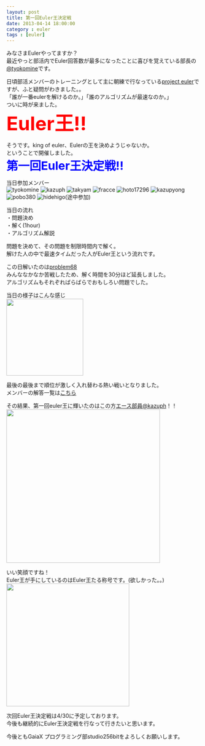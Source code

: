 ```yaml
---
layout: post
title: 第一回Euler王決定戦
date: 2013-04-14 18:00:00
category : euler
tags : [euler]
---
```


みなさまEulerやってますか？<br>
最近やっと部活内でEuler回答数が最多になったことに喜びを覚えている部長の[@tyokomine](https://github.com/tyokomine)です。<br>

日頃部活メンバーのトレーニングとして主に朝練で行なっている[project euler](/euler.html)ですが、ふと疑問がわきました。。<br>
「誰が一番eulerを解けるのか。」「誰のアルゴリズムが最速なのか。」
<br>
ついに時が来ました。
<br>
<strong style="font-size:50px;color:red;">
Euler王!!
</strong><br>

そうです。king of euler、Eulerの王を決めようじゃないか。<br>
ということで開催しました。<br>
<strong style="font-size:30px;color:blue;">
第一回Euler王決定戦!!
</strong><br>

当日参加メンバー<br>
![tyokomine](https://graph.facebook.com/100001543455692/picture)
![kazuph](https://graph.facebook.com/100000295262964/picture)
![takyam](https://graph.facebook.com/100002931807386/picture)
![fracce](https://graph.facebook.com/100000018804294/picture)
![hoto17296](https://graph.facebook.com/100002373235767/picture)
![kazupyong](https://graph.facebook.com/100000449016367/picture)
![pobo380](https://graph.facebook.com/100003001348405/picture)
![hidehigo](https://graph.facebook.com/100001261476532/picture)(途中参加)<br>
 
当日の流れ<br>
・問題決め<br>
・解く(1hour)<br>
・アルゴリズム解説<br>

問題を決めて、その問題を制限時間内で解く。<br>
解けた人の中で最速タイムだった人がEuler王という流れです。<br>

この日解いたのは[problem68](http://odz.sakura.ne.jp/projecteuler/index.php?cmd=read&page=Problem%2068)<br>
みんななかなか苦戦したため、解く時間を30分ほど延長しました。<br>
アルゴリズムもそれぞればらばらでおもしろい問題でした。<br>

当日の様子はこんな感じ<br>
<img src='https://raw.github.com/gx-hackers/studio-256bit/gh-pages/images/king_of_euler_image.jpg' width="200px">

最後の最後まで順位が激しく入れ替わる熱い戦いとなりました。<br>
メンバーの解答一覧は[こちら](http://pjeuler.com/dir/068)

その結果、第一回euler王に輝いたのはこの方[エース部員@kazuph](https://github.com/kazuph)！！
<img src="https://raw.github.com/gx-hackers/studio-256bit/gh-pages/images/king_of_euler_kazuph.jpg" width="400px">

いい笑顔ですね！<br>
Euler王が手にしているのはEuler王たる称号です。(欲しかった。。)<br>
<img src="https://fbcdn-sphotos-e-a.akamaihd.net/hphotos-ak-prn1/525263_586241681395669_1636348151_n.jpg" style="width:320px">

次回Euler王決定戦は4/30に予定しております。<br>
今後も継続的にEuler王決定戦を行なって行きたいと思います。

今後ともGaiaX プログラミング部studio256bitをよろしくお願いします。
